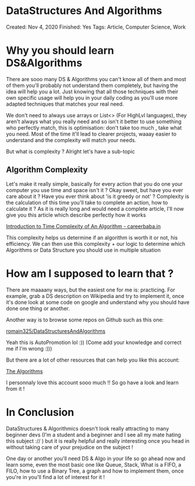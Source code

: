 # DataStructures And Algorithms

Created: Nov 4, 2020
Finished: Yes
Tags: Article, Computer Science, Work

# Why you should learn DS&Algorithms

There are sooo many DS & Algorithms you can't know all of them and most of them you'll probably not understand them completely, but having the idea will help you a lot.
Just knowing that all those techniques with their own specific usage will help you in your daily coding as you'll use more adapted techniques that matches your real need.

We don't need to always use arrays or List<> (For HighLvl languages), they aren't always what you really need and so isn't it better to use something who perfectly match, this is optimisation: don't take too much , take what you need.
Most of the time it'll lead to clearer projects, waaay easier to understand and the complexity will match your needs.

But what is complexity ? Alright let's have a sub-topic

## Algorithm Complexity

Let's make it really simple, basically for every action that you do one your computer you use time and space isn't it ?
Okay sweet, but have you ever care about it ? Have you ever think about 'is it greedy or not' ?
Complexity is the calculation of this time you'll take to complete an action, how to calculate it ? 
As it is really long and would need a complete article, I'll now give you this article which describe perfectly how it works

[Introduction to Time Complexity of An Algorithm - careerbaba.in](https://web.archive.org/web/20140929181245/http://careerbaba.in/2014/01/introduction-to-time-complexity-of-an-algorithm/)

This complexity helps us determine if an algorithm is worth it or not, his efficiency. 
We can then use this complexity + our logic to determine which Algorithms or Data Structure you should use in multiple situation

# How am I supposed to learn that ?

There are maaaany ways, but the easiest one for me is: practicing.
For example, grab a DS description on Wikipedia and try to implement it, once it's done look at some code on google and understand why you should have done one thing or another.

Another way is to browse some repos on Github such as this one:

[romain325/DataStructuresAndAlgorithms](https://github.com/romain325/DataStructuresAndAlgorithms)

Yeah this is AutoPromotion lol :)) (Come add your knowledge and correct me if I'm wrong :)))

But there are a lot of other resources that can help you like this account: 

[The Algorithms](https://github.com/TheAlgorithms)

I personnaly love this account sooo much !! So go have a look and learn from it !

# In Conclusion

DataStructures & Algorithmics doesn't look really attracting to many beginner devs (I'm a student and a beginner and I see all my mate hating this subject :// ) but it is really helpful and really interesting once you head in without taking care of your prejudice on the subject ! 

One day or another you'll need DS & Algo in your life so go ahead now and learn some, even the most basic one like Queue, Stack, What is a FIFO, a FILO, how to use a Binary Tree, a graph and how to implement them, once you're in you'll find a lot of interest for it !